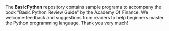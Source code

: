 The **BasicPython** repository contains sample programs to accompany the book "Basic Python Review Guide" by the Academy Of Finance.
We welcome feedback and suggestions from readers to help beginners master the Python programming language.
Thank you very much!
